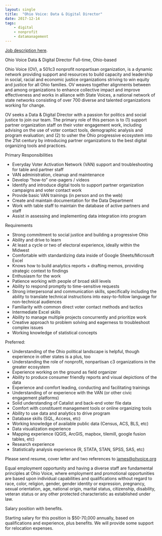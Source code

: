 ```yaml
---
layout: single
title:  "Ohio Voice: Data & Digital Director"
date: 2017-12-14
tags: 
    - digital
    - nonprofit
    - datamanagement
---
```


[Job description here](https://drive.google.com/file/d/0B9_aAEjlRGgQLUFVOVBCOWgtbjZCWGFUb3ppZkVzUTZpUngw/view?usp=sharing).

Ohio​ ​Voice
Data & Digital Director
Full-time, Ohio-based

Ohio Voice (OV), a 501c3 nonprofit nonpartisan organization, is a dynamic network providing
support and resources to build capacity and leadership in social, racial and economic justice
organizations striving to win equity and justice for all Ohio families. OV weaves together
alignments between and among organizations to enhance collective impact and improve
effectiveness and works in alliance with State Voices, a national network of state networks
consisting of over 700 diverse and talented organizations working for change.

OV seeks a Data & Digital Director with a passion for politics and social justice to join our team.
The primary role of this person is to (1) support partner organization staff on their voter
engagement work, including advising on the use of voter contact tools, demographic analysis
and program evaluation; and (2) to usher the Ohio progressive ecosystem into the 21st century
by introducing partner organizations to the best digital organizing tools and practices.

Primary Responsibilities

* Everyday Voter Activation Network (VAN) support and troubleshooting for table and partner staff
* VAN administration, cleanup and maintenance
* Develop “how-to” one-pagers / videos
* Identify and introduce digital tools to support partner organization campaigns and voter contact work
* Provide basic VAN trainings (in person and on the web)
* Create and maintain documentation for the Data Department
* Work with table staff to maintain the database of active partners and staff
* Assist in assessing and implementing data integration into program

Requirements

* Strong commitment to social justice and building a progressive Ohio
* Ability and drive to learn
* At least a cycle or two of electoral experience, ideally within the Midwest
* Comfortable with standardizing data inside of Google Sheets/Microsoft Excel
* Knows how to build analytics reports + drafting memos, providing strategic context to findings
* Enthusiasm for the work
* Patience working with people of broad skill levels
* Ability to respond promptly to time-sensitive requests
* Strong interpersonal and communication skills, specifically including the ability to translate
technical instructions into easy-to-follow language for non-technical audiences
* Familiarity with common direct voter contact methods and tactics
* Intermediate Excel skills
* Ability to manage multiple projects concurrently and prioritize work
* Creative approach to problem solving and eagerness to troubleshoot complex issues
* Working knowledge of statistical concepts

Preferred:

* Understanding of the Ohio political landscape is helpful, though experience in other states is a
plus, too
* Understanding the role of nonprofit, nonpartisan c3 organizations in the greater ecosystem
* Experience working on the ground as field organizer
* Ability to produce consumer friendly reports and visual depictions of the data
* Experience and comfort leading, conducting and facilitating trainings
* Understanding of or experience with the VAN (or other civic engagement platforms)
* Solid understanding of Catalist and back-end voter file data
* Comfort with constituent management tools or online organizing tools
* Ability to use data and analytics to drive program
* Database skills (SQL, Access, etc)
* Working knowledge of available public data (Census, ACS, BLS, etc)
* Data visualization experience
* Mapping experience (QGIS, ArcGIS, mapbox, tilemill, google fusion tables, etc)
* Research experience
* Statistically analysis experience (R, STATA, STAN, SPSS, SAS, etc)

Please send resume, cover letter and two references to james@ohvoice.org

Equal employment opportunity and having a diverse staff are fundamental principles at Ohio
Voice, where employment and promotional opportunities are based upon individual capabilities
and qualifications without regard to race, color, religion, gender, gender identity or expression,
pregnancy, sexual orientation, age, national origin, marital status, citizenship, disability, veteran
status or any other protected characteristic as established under law.

Salary position with benefits.

Starting salary for this position is $50-70,000 annually, based on qualifications and experience,
plus benefits. We will provide some support for relocation expenses.
